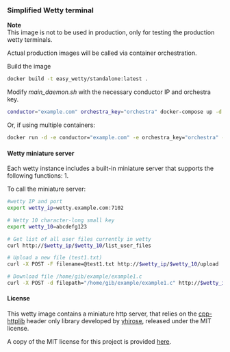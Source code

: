 ### Simplified Wetty terminal

**Note**  
This image is not to be used in production, only for testing the production wetty terminals.  

Actual production images will be called via container orchestration.

Build the image
```bash
docker build -t easy_wetty/standalone:latest .
```


Modify *main_daemon.sh* with the necessary conductor IP and orchestra key.

```bash
conductor="example.com" orchestra_key="orchestra" docker-compose up -d
```

Or, if using multiple containers:

```bash
docker run -d -e conductor="example.com" -e orchestra_key="orchestra" -p 7005:3000 -p 7105:3100  easy_wetty/standalone main_daemon
```


#### Wetty miniature server

Each wetty instance includes a built-in miniature server that supports the following functions:
1. 


To call the miniature server:

```bash
#wetty IP and port
export wetty_ip=wetty.example.com:7102

# Wetty 10 character-long small key
export wetty_10=abcdefg123

# Get list of all user files currently in wetty
curl http://$wetty_ip/$wetty_10/list_user_files

# Upload a new file (test1.txt)
curl -X POST -F filename=@test1.txt http://$wetty_ip/$wetty_10/upload

# Download file /home/gib/example/example1.c
curl -X POST -d filepath="/home/gib/example/example1.c" http://$wetty_ip/$wetty_10/download
```



#### License

This wetty image contains a miniature http server, that relies on the [cpp-httplib](https://github.com/yhirose/cpp-httplib) header only library developed by 
[yhirose](https://github.com/yhirose), released under the MIT license.

A copy of the MIT license for this project is provided [here](https://raw.githubusercontent.com/yhirose/cpp-httplib/master/LICENSE).

